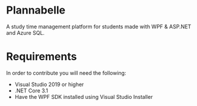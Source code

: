 # Plannabelle

A study time management platform for students made with WPF & ASP.NET and Azure SQL.

# Requirements
In order to contribute you will need the following:
- Visual Studio 2019 or higher
- .NET Core 3.1
- Have the WPF SDK installed using Visual Studio Installer
